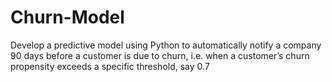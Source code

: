 # Churn-Model
Develop a predictive model using Python to automatically notify a company 90 days before  a customer is due to churn, i.e. when a customer’s churn propensity exceeds a specific threshold, say 0.7
